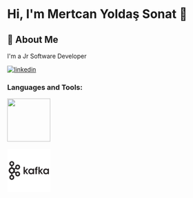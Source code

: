 # Hi, I'm Mertcan Yoldaş Sonat 👋


## 🚀 About Me
I'm a Jr Software Developer

[![linkedin](https://img.shields.io/badge/linkedin-0A66C2?style=for-the-badge&logo=linkedin&logoColor=white)](https://www.linkedin.com/in/mertcan-yoldas-sonat-7179241bb/)

<h3 align="left">Languages and Tools:</h3>
<p align="left"> <img src="https://github.com/devicons/devicon/blob/master/icons/amazonwebservices/amazonwebservices-plain-wordmark" width="100" height="100"/> </p>
<p align="left"> <img src="https://github.com/devicons/devicon/blob/master/icons/apachekafka/apachekafka-original-wordmark.svg" width="100" height="100"/> </p>
